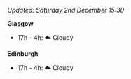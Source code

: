*Updated: Saturday 2nd December 15:30*

**Glasgow**

* 17h - 4h: :cloud: Cloudy

**Edinburgh**

* 17h - 4h: :cloud: Cloudy
